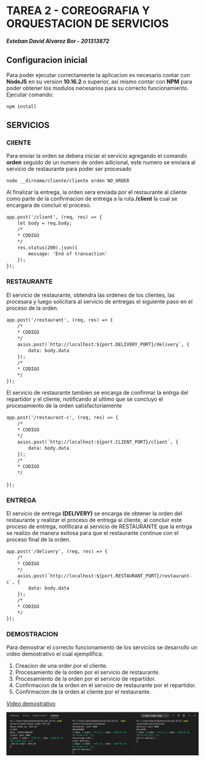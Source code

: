 # TAREA 2 - COREOGRAFIA Y ORQUESTACION DE SERVICIOS

##### Esteban David Alvarez Bor - 201313872

## Configuracion inicial
Para poder ejecutar correctamente la aplicacion es necesario contar con **NodeJS** en su version __10.16.2__ o superior, 
asi mismo contar con **NPM** para poder obtener los modulos necesarios para su correcto funcionamiento. Ejecutar comando: 

```
npm install
```  

## SERVICIOS

### **ClIENTE**
Para enviar la orden se debera iniciar el servicio agregando el comando **orden** seguido de un numero de orden adicional, este numero se enviara al servicio de restaurante para poder ser procesado

```
node __dirname/cliente/cliente orden NO_ORDER
```
Al finalizar la entrega, la orden sera enviada por el restaurante al cliente como parte de la confirmacion de entrega a la ruta __/client__ la cual se encargara de concluir el proceso.

```
app.post('/client', (req, res) => {
    let body = req.body;
    /*
    * CODIGO
    */
    res.status(200).json({
        message: 'End of transaction'
    });
});
```

### **RESTAURANTE**
El servicio de restaurante, obtendra las ordenes de los clientes, las procesara y luego solicitara al servicio de entregas el siguiente paso en el proceso de la orden.

```
app.post('/restaurant', (req, res) => {
    /*
    * CODIGO
    */
    axios.post(`http://localhost:${port.DELIVERY_PORT}/delivery`, {
        data: body.data
    });
    /*
    * CODIGO
    */
});
```

El servicio de restaurante tambien se encarga de confirmar la entrga del repartidor y el cliente, notificando al ultimo que se concluyo el procesamiento de la orden satisfactoriamente

```
app.post('/restaurant-c', (req, res) => {
    /*
    * CODIGO
    */
    axios.post(`http://localhost:${port.CLIENT_PORT}/client`, {
        data: body.data
    });
    /*
    * CODIGO
    */
    
});
```

### **ENTREGA**
El servicio de entrega **(DELIVERY)** se encarga de obtener la orden del restaurante y realizar el proceso de entrega al cliente, al concluir este proceso de entrega, notificara al servicio de RESTAURANTE que la entrga se realizo de manera exitosa para que el restaurante continue con el proceso final de la orden.

```
app.post('/delivery', (req, res) => {
    /*
    * CODIGO
    */
    axios.post(`http://localhost:${port.RESTAURANT_PORT}/restaurant-c`, {
        data: body.data
    });
    /*
    * CODIGO
    */
});
```

### **DEMOSTRACION**
Para demostrar el correcto funcionamiento de los servicios se desarrollo un video demostrativo el cual ejemplifica:
1. Creacion de una order por el cliente.
2. Procesamiento de la orden por el servicio de restaurante.
3. Procesamiento de la orden por el servicio de repartidor.
4. Confirmacion de la orden en el servicio de restaurante por el repartidor.
5. Confirmacion de la orden al cliente por el restaurante.

[Video demostrativo](https://youtu.be/08tBza3kols)

![scr](img/img1.png)
